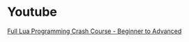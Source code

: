 # Youtube
[Full Lua Programming Crash Course - Beginner to Advanced](https://www.youtube.com/watch?v=1srFmjt1Ib0)
